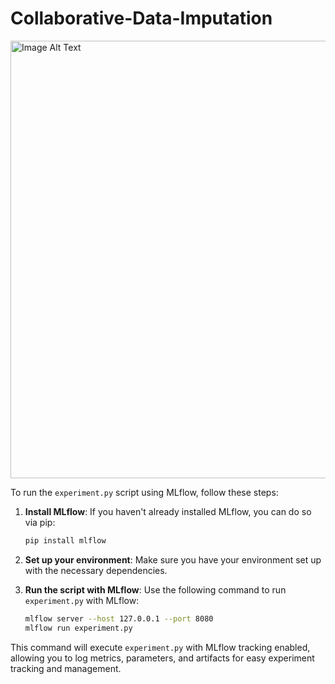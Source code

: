 # Collaborative-Data-Imputation

<img src="img/colab_data_imputation.png" alt="Image Alt Text" width="700"/>

To run the `experiment.py` script using MLflow, follow these steps:

1. **Install MLflow**: If you haven't already installed MLflow, you can do so via pip:

    ```bash
    pip install mlflow
    ```

2. **Set up your environment**: Make sure you have your environment set up with the necessary dependencies.

3. **Run the script with MLflow**: Use the following command to run `experiment.py` with MLflow:

    ```bash
    mlflow server --host 127.0.0.1 --port 8080
    mlflow run experiment.py
    ```

This command will execute `experiment.py` with MLflow tracking enabled, allowing you to log metrics, parameters, and artifacts for easy experiment tracking and management.
